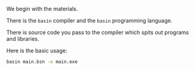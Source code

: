 We begin with the materials.

There is the `basin` compiler and the `basin` programming language.

There is source code you pass to the compiler which spits out programs and libraries.

Here is the basic usage:
```bash
basin main.bsn -o main.exe
```
